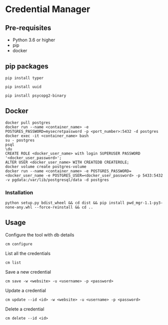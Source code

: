 # Credential Manager

## Pre-requisites

- Python 3.6 or higher
- pip
- docker

## pip packages

```commandline
pip install typer
```

```commandline
pip install uuid
```

```commandline
pip install psycopg2-binary
```

## Docker

```commandline
docker pull postgres
docker run --name <container_name> -e POSTGRES_PASSWORD=mysecretpassword -p <port_number>:5432 -d postgres
docker exec -it <container_name> bash
su - postgres
psql
\du
CREATE ROLE <docker_user_name> with login SUPERUSER PASSWORD '<docker_user_password>';
ALTER USER <docker_user_name> WITH CREATEDB CREATEROLE;
docker volume create postgres-volume
docker run --name <container_name> -e POSTGRES_PASSWORD=<docker_user_name -e POSTGRES_USER=<docker_user_password> -p 5433:5432 -v pgdata:/var/lib/postgresql/data -d postgres
```

### Installation
```commandline
python setup.py bdist_wheel && cd dist && pip install pwd_mgr-1.1-py3-none-any.whl --force-reinstall && cd ..
```

## Usage

Configure the tool with db details

```commandline
cm configure
```

List all the credentials

```commandline
cm list
```

Save a new credential

```commandline
cm save -w <website> -u <username> -p <password>
```

Update a credential

```commandline
cm update --id <id> -w <website> -u <username> -p <password>
```

Delete a credential

```commandline
cm delete --id <id>
```
